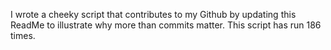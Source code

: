 I wrote a cheeky script that contributes to my Github by updating this ReadMe to illustrate why more than commits matter. This script has run 186 times.